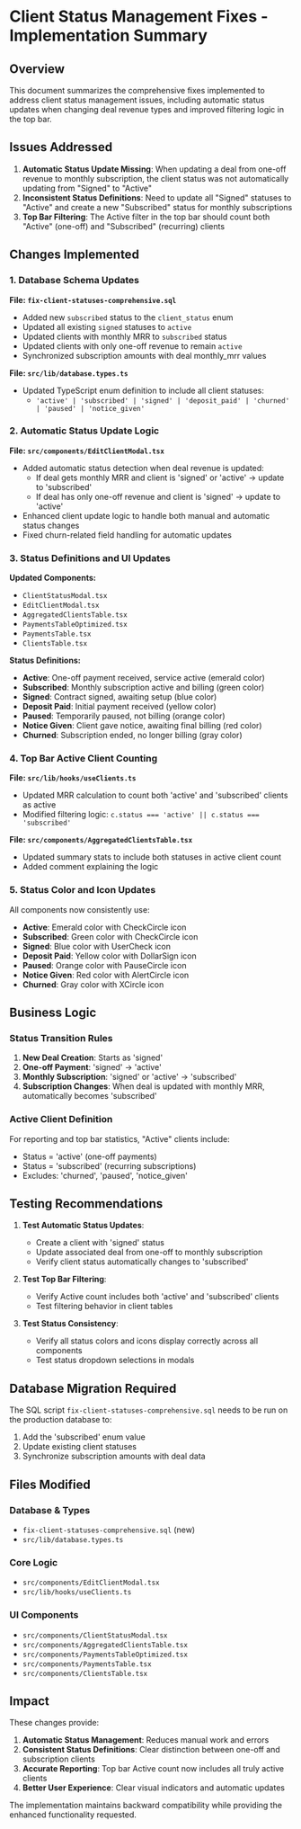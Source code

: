 # Client Status Management Fixes - Implementation Summary

## Overview

This document summarizes the comprehensive fixes implemented to address client status management issues, including automatic status updates when changing deal revenue types and improved filtering logic in the top bar.

## Issues Addressed

1. **Automatic Status Update Missing**: When updating a deal from one-off revenue to monthly subscription, the client status was not automatically updating from "Signed" to "Active"
2. **Inconsistent Status Definitions**: Need to update all "Signed" statuses to "Active" and create a new "Subscribed" status for monthly subscriptions
3. **Top Bar Filtering**: The Active filter in the top bar should count both "Active" (one-off) and "Subscribed" (recurring) clients

## Changes Implemented

### 1. Database Schema Updates

**File: `fix-client-statuses-comprehensive.sql`**
- Added new `subscribed` status to the `client_status` enum
- Updated all existing `signed` statuses to `active`
- Updated clients with monthly MRR to `subscribed` status
- Updated clients with only one-off revenue to remain `active`
- Synchronized subscription amounts with deal monthly_mrr values

**File: `src/lib/database.types.ts`**
- Updated TypeScript enum definition to include all client statuses:
  - `'active' | 'subscribed' | 'signed' | 'deposit_paid' | 'churned' | 'paused' | 'notice_given'`

### 2. Automatic Status Update Logic

**File: `src/components/EditClientModal.tsx`**
- Added automatic status detection when deal revenue is updated:
  - If deal gets monthly MRR and client is 'signed' or 'active' → update to 'subscribed'
  - If deal has only one-off revenue and client is 'signed' → update to 'active'
- Enhanced client update logic to handle both manual and automatic status changes
- Fixed churn-related field handling for automatic updates

### 3. Status Definitions and UI Updates

**Updated Components:**
- `ClientStatusModal.tsx`
- `EditClientModal.tsx`
- `AggregatedClientsTable.tsx`
- `PaymentsTableOptimized.tsx`
- `PaymentsTable.tsx`
- `ClientsTable.tsx`

**Status Definitions:**
- **Active**: One-off payment received, service active (emerald color)
- **Subscribed**: Monthly subscription active and billing (green color)
- **Signed**: Contract signed, awaiting setup (blue color)
- **Deposit Paid**: Initial payment received (yellow color)
- **Paused**: Temporarily paused, not billing (orange color)
- **Notice Given**: Client gave notice, awaiting final billing (red color)
- **Churned**: Subscription ended, no longer billing (gray color)

### 4. Top Bar Active Client Counting

**File: `src/lib/hooks/useClients.ts`**
- Updated MRR calculation to count both 'active' and 'subscribed' clients as active
- Modified filtering logic: `c.status === 'active' || c.status === 'subscribed'`

**File: `src/components/AggregatedClientsTable.tsx`**
- Updated summary stats to include both statuses in active client count
- Added comment explaining the logic

### 5. Status Color and Icon Updates

All components now consistently use:
- **Active**: Emerald color with CheckCircle icon
- **Subscribed**: Green color with CheckCircle icon
- **Signed**: Blue color with UserCheck icon
- **Deposit Paid**: Yellow color with DollarSign icon
- **Paused**: Orange color with PauseCircle icon
- **Notice Given**: Red color with AlertCircle icon
- **Churned**: Gray color with XCircle icon

## Business Logic

### Status Transition Rules

1. **New Deal Creation**: Starts as 'signed'
2. **One-off Payment**: 'signed' → 'active'
3. **Monthly Subscription**: 'signed' or 'active' → 'subscribed'
4. **Subscription Changes**: When deal is updated with monthly MRR, automatically becomes 'subscribed'

### Active Client Definition

For reporting and top bar statistics, "Active" clients include:
- Status = 'active' (one-off payments)
- Status = 'subscribed' (recurring subscriptions)
- Excludes: 'churned', 'paused', 'notice_given'

## Testing Recommendations

1. **Test Automatic Status Updates**:
   - Create a client with 'signed' status
   - Update associated deal from one-off to monthly subscription
   - Verify client status automatically changes to 'subscribed'

2. **Test Top Bar Filtering**:
   - Verify Active count includes both 'active' and 'subscribed' clients
   - Test filtering behavior in client tables

3. **Test Status Consistency**:
   - Verify all status colors and icons display correctly across all components
   - Test status dropdown selections in modals

## Database Migration Required

The SQL script `fix-client-statuses-comprehensive.sql` needs to be run on the production database to:
1. Add the 'subscribed' enum value
2. Update existing client statuses
3. Synchronize subscription amounts with deal data

## Files Modified

### Database & Types
- `fix-client-statuses-comprehensive.sql` (new)
- `src/lib/database.types.ts`

### Core Logic
- `src/components/EditClientModal.tsx`
- `src/lib/hooks/useClients.ts`

### UI Components
- `src/components/ClientStatusModal.tsx`
- `src/components/AggregatedClientsTable.tsx`
- `src/components/PaymentsTableOptimized.tsx`
- `src/components/PaymentsTable.tsx`
- `src/components/ClientsTable.tsx`

## Impact

These changes provide:
1. **Automatic Status Management**: Reduces manual work and errors
2. **Consistent Status Definitions**: Clear distinction between one-off and subscription clients
3. **Accurate Reporting**: Top bar Active count now includes all truly active clients
4. **Better User Experience**: Clear visual indicators and automatic updates

The implementation maintains backward compatibility while providing the enhanced functionality requested.


